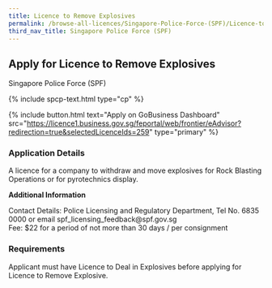 ```yaml
---
title: Licence to Remove Explosives
permalink: /browse-all-licences/Singapore-Police-Force-(SPF)/Licence-to-Remove-Explosives
third_nav_title: Singapore Police Force (SPF)
---
```


## Apply for Licence to Remove Explosives

Singapore Police Force (SPF)

{% include spcp-text.html type="cp" %}

{% include button.html text="Apply on GoBusiness Dashboard" src="https://licence1.business.gov.sg/feportal/web/frontier/eAdvisor?redirection=true&selectedLicenceIds=259" type="primary" %}

### Application Details

<p>A licence for a company to withdraw and move explosives for Rock Blasting Operations or for pyrotechnics display.</p>

**Additional Information**

<p>Contact Details: Police Licensing and Regulatory Department, Tel No. 6835 0000 or email spf_licensing_feedback@spf.gov.sg<br />Fee: $22 for a period of not more than 30 days / per consignment</p>

### Requirements

Applicant must have Licence to Deal in Explosives before applying for Licence to Remove Explosive.

